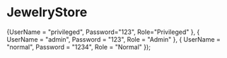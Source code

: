 # JewelryStore

{UserName = "privileged", Password="123", Role="Privileged" },
{ UserName = "admin", Password = "123", Role = "Admin" },
{ UserName = "normal", Password = "1234", Role = "Normal" });

